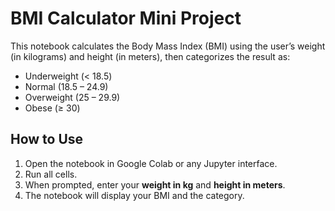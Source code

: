 # BMI Calculator Mini Project

This notebook calculates the Body Mass Index (BMI) using the user’s weight (in kilograms) and height (in meters), then categorizes the result as:

- Underweight (< 18.5)  
- Normal (18.5 – 24.9)  
- Overweight (25 – 29.9)  
- Obese (≥ 30)

## How to Use

1. Open the notebook in Google Colab or any Jupyter interface.
2. Run all cells.
3. When prompted, enter your **weight in kg** and **height in meters**.
4. The notebook will display your BMI and the category.

